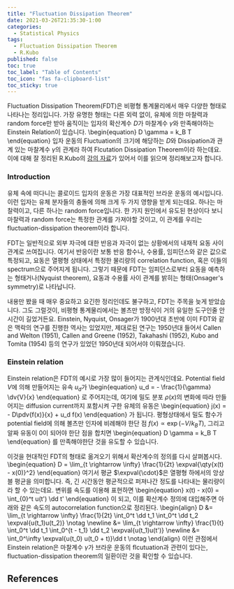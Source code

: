 ```yaml
---
title: "Fluctuation Dissipation Theorem"
date: 2021-03-26T21:35:30-1:00
categories:
  - Statistical Physics
tags:
  - Fluctuation Dissipation Theorem
  - R.Kubo
published: false
toc: true
toc_label: "Table of Contents"
toc_icon: "fas fa-clipboard-list"
toc_sticky: true
---
```


Fluctuation Dissipation Theorem(FDT)은 비평형 통계물리에서 매우 다양한 형태로 나타나는 정리입니다.
가장 유명한 형태는 다른 외력 없이, 유체에 의한 마찰력과 random force만 받아 움직이는 입자의 확산계수 $D$가 마찰계수 $\gamma$와 만족해야하는 Einstein Relation이 있습니다.
\begin{equation}
    D \gamma = k_B T
\end{equation}
입자 운동의 Fluctuation의 크기에 해당하는 $D$와 Dissipation과 관계 있는 마찰계수 $\gamma$의 관계라 하여 Flcutation Dissipation Theorem이라 하는데요.
이에 대해 잘 정리된 R.Kubo의 [강의 자료](https://iopscience.iop.org/article/10.1088/0034-4885/29/1/306)가 있어서 이를 읽으며 정리해보고자 합니다.

### Introduction

유체 속에 떠다니는 콜로이드 입자의 운동은 가장 대표적인 브라운 운동의 예시입니다.
이런 입자는 유체 분자들의 충돌에 의해 크게 두 가지 영향을 받게 되는데요.
하나는 마찰력이고, 다른 하나는 random force입니다.
한 가지 원인에서 유도된 현상이다 보니 마찰력과 random force는 특정한 관계를 가져야할 것이고, 
이 관계를 우리는 fluctuation-dissipation theorem이라 합니다.

FDT는 일반적으로 외부 자극에 대한 반응과 자극이 없는 상황에서의 내재적 요동 사이 관계로 쓰여집니다.
여기서 반응이란 보통 반응 함수나, 수용률, 임피던스와 같은 값으로 특정되고,
요동은 열평형 상태에서 특정한 물리량의 correlation function, 혹은 이들의 spectrum으로 주어지게 됩니다. 그렇기 때문에 FDT는 임피던스로부터 요동을 예측하는 형태거나(Nyquist theorem), 요동과 수용률 사이 관계를 밝히는 형태(Onsager's symmetry)로 나타납니다.

내용만 봤을 때 매우 중요하고 요긴한 정리인데도 불구하고, FDT는 주목을 늦게 받았습니다. 그도 그럴것이, 비평형 통계물리에서는 볼츠만 방정식이 거의 유일한 도구인줄 안 시간이 길었거든요. Einstein, Nyquist, Onsager가 1900년대 초반에 이미 FDT와 같은 맥락의 연구를 진행한 역사는 있었지만, 제대로된 연구는 1950년대 들어서 Callen and Welton (1951), Callen and Greene (1952), Takahashi (1952), Kubo and Tomita (1954) 등의 연구가 있었던 1950년대 되어서야 이뤄졌습니다.

### Einstein relation

Einstein relation은 FDT의 예시로 가장 많이 들어지는 관계식인데요.
Potential field $V$에 의해 만들어지는 유속 $u_d$가 
\begin{equation}
    u_d = - \frac{1}{\gamma} \dv{V}{x}
\end{equation}
로 주어지는데, 여기에 밀도 분포 $\rho(x)$의 변화에 따라 만들어지는 diffusion current까지 포함시켜 구한 유체의 유동은
\begin{equation}
    j(x) = - D\pdv{f(x)}{x} + u_d f(x)
\end{equation}
가 됩니다. 
평형상태에서 밀도 함수가 potential field에 의해 볼츠만 인자에 비례해야 한단 점 $f(x) \propto \exp(-V / k_B T)$, 그리고 알짜 유동이 0이 되어야 한단 점을 합치면
\begin{equation}
    D \gamma = k_B T
\end{equation}
를 만족해야한단 것을 유도할 수 있습니다.

이것을 현대적인 FDT의 형태로 옮겨오기 위해서 확산계수의 정의를 다시 살펴봅시다.
\begin{equation}
    D = \lim_{t \rightarrow \infty} \frac{1}{2t} \expval{\qty{x(t) - x(0)}^2}
\end{equation}
여기서 평균 $\expval{\cdot}$은 열평형 하에서의 앙상블 평균을 의미합니다.
즉, 긴 시간동안 평균적으로 퍼져나간 정도를 나타내는 물리량이라 할 수 있는데요.
변위를 속도를 이용해 표현하면
\begin{equation}
    x(t) - x(0) = \int_{0}^t u(t') \dd t'
\end{equation}
이 되고, 이를 확산계수 정의에 대입해주면 아래와 같은 속도의 autocorrelation function으로 정리된다.
\begin{align}
    D 
    &= \lim_{t \rightarrow \infty} \frac{1}{2t} \int_0^t \dd t_1 \int_0^t \dd t_2 \expval{u(t_1)u(t_2)}  \notag \newline
    &= \lim_{t \rightarrow \infty} \frac{1}{t} \int_0^t \dd t_1 \int_0^{t - t_1} \dd t_2 \expval{u(t_1)u(t')}  \newline
    &= \int_0^\infty \expval{u(t_0) u(t_0 + t)}\dd t \notag
\end{align}
이런 관점에서 Einstein relation은 마찰계수 $\gamma$가 브라운 운동의 flcutuation과 관련이 있다는, fluctuation-dissipation theorem의 일환이란 것을 확인할 수 있습니다.

### 

## References
